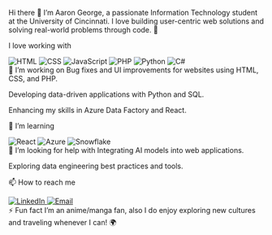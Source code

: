 Hi there 👋
I’m Aaron George, a passionate Information Technology student at the University of Cincinnati. I love building user-centric web solutions and solving real-world problems through code. 🚀

I love working with

<div display="flex"> <img src="https://img.shields.io/badge/html5-%23E34F26.svg?style=for-the-badge&logo=html5&logoColor=white" alt="HTML"/> <img src="https://img.shields.io/badge/css3-%231572B6.svg?style=for-the-badge&logo=css3&logoColor=white" alt="CSS"/> <img src="https://img.shields.io/badge/javascript-%23323330.svg?style=for-the-badge&logo=javascript&logoColor=%23F7DF1E" alt="JavaScript"/> <img src="https://img.shields.io/badge/php-%23777BB4.svg?style=for-the-badge&logo=php&logoColor=white" alt="PHP"/> <img src="https://img.shields.io/badge/python-%231572B6.svg?style=for-the-badge&logo=python&logoColor=white" alt="Python"/> <img src="https://img.shields.io/badge/c%23-%23239120.svg?style=for-the-badge&logo=c-sharp&logoColor=white" alt="C#"/> </div>
🔭 I’m working on
Bug fixes and UI improvements for websites using HTML, CSS, and PHP.

Developing data-driven applications with Python and SQL.

Enhancing my skills in Azure Data Factory and React.

🌱 I’m learning
<div display="flex"> <img src="https://img.shields.io/badge/react-%2320232a.svg?style=for-the-badge&logo=react&logoColor=%2361DAFB" alt="React"/> <img src="https://img.shields.io/badge/azure-%230072C6.svg?style=for-the-badge&logo=microsoft-azure&logoColor=white" alt="Azure"/> <img src="https://img.shields.io/badge/snowflake-%2320232a.svg?style=for-the-badge&logo=snowflake&logoColor=white" alt="Snowflake"/> </div>
🤔 I’m looking for help with
Integrating AI models into web applications.

Exploring data engineering best practices and tools.

📫 How to reach me
<div display="flex"> <a href="[[Your LinkedIn Profile Link](https://www.linkedin.com/in/aarongeorge25/)]"> <img src="https://img.shields.io/badge/linkedin-%230077B5.svg?style=for-the-badge&logo=linkedin&logoColor=white" alt="LinkedIn"/> </a> <a href="mailto:georgak@mail.uc.edu"> <img src="https://img.shields.io/badge/email-%23D14836.svg?style=for-the-badge&logo=gmail&logoColor=white" alt="Email"/> </a> </div>
⚡ Fun fact
I’m an anime/manga fan, also I do enjoy exploring new cultures and traveling whenever I can! 🌍
